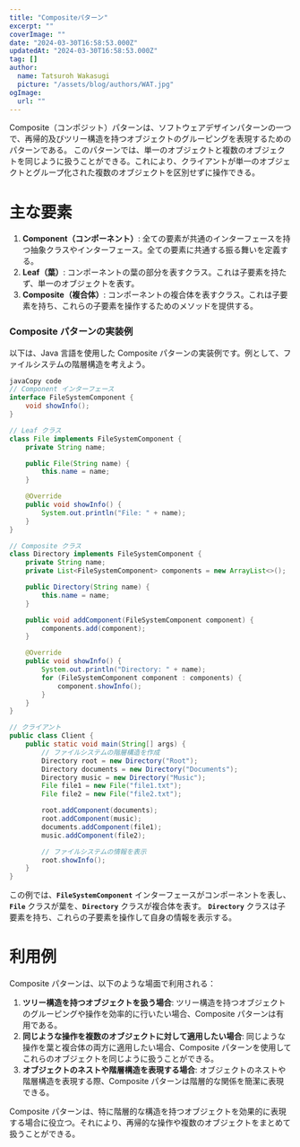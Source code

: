 ```yaml
---
title: "Compositeパターン"
excerpt: ""
coverImage: ""
date: "2024-03-30T16:58:53.000Z"
updatedAt: "2024-03-30T16:58:53.000Z"
tag: []
author:
  name: Tatsuroh Wakasugi
  picture: "/assets/blog/authors/WAT.jpg"
ogImage:
  url: ""
---
```


Composite（コンポジット）パターンは、ソフトウェアデザインパターンの一つで、再帰的及びツリー構造を持つオブジェクトのグルーピングを表現するためのパターンである。
このパターンでは、単一のオブジェクトと複数のオブジェクトを同じように扱うことができる。これにより、クライアントが単一のオブジェクトとグループ化された複数のオブジェクトを区別せずに操作できる。

# **主な要素**

1. **Component（コンポーネント）**: 全ての要素が共通のインターフェースを持つ抽象クラスやインターフェース。全ての要素に共通する振る舞いを定義する。
2. **Leaf（葉）**: コンポーネントの葉の部分を表すクラス。これは子要素を持たず、単一のオブジェクトを表す。
3. **Composite（複合体）**: コンポーネントの複合体を表すクラス。これは子要素を持ち、これらの子要素を操作するためのメソッドを提供する。

### **Composite パターンの実装例**

以下は、Java 言語を使用した Composite パターンの実装例です。例として、ファイルシステムの階層構造を考えよう。

```java
javaCopy code
// Component インターフェース
interface FileSystemComponent {
    void showInfo();
}

// Leaf クラス
class File implements FileSystemComponent {
    private String name;

    public File(String name) {
        this.name = name;
    }

    @Override
    public void showInfo() {
        System.out.println("File: " + name);
    }
}

// Composite クラス
class Directory implements FileSystemComponent {
    private String name;
    private List<FileSystemComponent> components = new ArrayList<>();

    public Directory(String name) {
        this.name = name;
    }

    public void addComponent(FileSystemComponent component) {
        components.add(component);
    }

    @Override
    public void showInfo() {
        System.out.println("Directory: " + name);
        for (FileSystemComponent component : components) {
            component.showInfo();
        }
    }
}

// クライアント
public class Client {
    public static void main(String[] args) {
        // ファイルシステムの階層構造を作成
        Directory root = new Directory("Root");
        Directory documents = new Directory("Documents");
        Directory music = new Directory("Music");
        File file1 = new File("file1.txt");
        File file2 = new File("file2.txt");

        root.addComponent(documents);
        root.addComponent(music);
        documents.addComponent(file1);
        music.addComponent(file2);

        // ファイルシステムの情報を表示
        root.showInfo();
    }
}

```

この例では、**`FileSystemComponent`** インターフェースがコンポーネントを表し、**`File`** クラスが葉を、**`Directory`** クラスが複合体を表す。
**`Directory`** クラスは子要素を持ち、これらの子要素を操作して自身の情報を表示する。

# **利用例**

Composite パターンは、以下のような場面で利用される：

1. **ツリー構造を持つオブジェクトを扱う場合**: ツリー構造を持つオブジェクトのグルーピングや操作を効率的に行いたい場合、Composite パターンは有用である。
2. **同じような操作を複数のオブジェクトに対して適用したい場合**: 同じような操作を葉と複合体の両方に適用したい場合、Composite パターンを使用してこれらのオブジェクトを同じように扱うことができる。
3. **オブジェクトのネストや階層構造を表現する場合**: オブジェクトのネストや階層構造を表現する際、Composite パターンは階層的な関係を簡潔に表現できる。

Composite パターンは、特に階層的な構造を持つオブジェクトを効果的に表現する場合に役立つ。それにより、再帰的な操作や複数のオブジェクトをまとめて扱うことができる。
